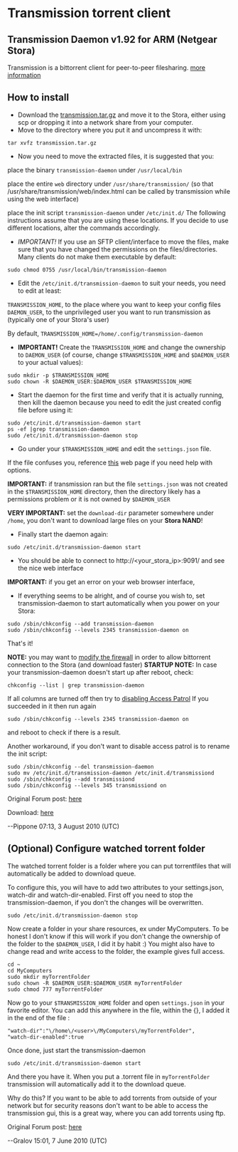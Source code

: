 # Transmission torrent client
## Transmission Daemon v1.92 for ARM (Netgear Stora)

Transmission is a bittorrent client for peer-to-peer filesharing. [more information](http://trac.transmissionbt.com/wiki/ConfigurationParameters)


## How to install

- Download the [transmission.tar.gz](http://www.openstora.com/files/displayimage.php?album=6&pid=21#top_display_media) and move it to the Stora, either using scp or dropping it into a network share from your computer.
- Move to the directory where you put it and uncompress it with:
```
tar xvfz transmission.tar.gz
```
- Now you need to move the extracted files, it is suggested that you:

place the binary `transmission-daemon` under `/usr/local/bin`

place the entire `web` directory under `/usr/share/transmission/` (so that /usr/share/transmission/web/index.html can be called by transmission while using the web interface)

place the init script `transmission-daemon` under `/etc/init.d/` The following instructions assume that you are using these locations. If you decide to use different locations, alter the commands accordingly.

- *IMPORTANT!* If you use an SFTP client/interface to move the files, make sure that you have changed the permissions on the files/directories. Many clients do not make them executable by default:
```
sudo chmod 0755 /usr/local/bin/transmission-daemon
```
- Edit the `/etc/init.d/transmission-daemon` to suit your needs, you need to edit at least:

`TRANSMISSION_HOME`, to the place where you want to keep your config files `DAEMON_USER`, to the unprivileged user you want to run transmission as (typically one of your Stora's user)

By default, `TRANSMISSION_HOME=/home/.config/transmission-daemon`

- **IMPORTANT!** Create the `TRANSMISSION_HOME` and change the ownership to `DAEMON_USER` (of course, change `$TRANSMISSION_HOME` and `$DAEMON_USER` to your actual values):
```
sudo mkdir -p $TRANSMISSION_HOME
sudo chown -R $DAEMON_USER:$DAEMON_USER $TRANSMISSION_HOME
```
- Start the daemon for the first time and verify that it is actually running, then kill the daemon because you need to edit the just created config file before using it:
```
sudo /etc/init.d/transmission-daemon start
ps -ef |grep transmission-daemon
sudo /etc/init.d/transmission-daemon stop
```
- Go under your `$TRANSMISSION_HOME` and edit the `settings.json` file.

If the file confuses you, reference [this](http://trac.transmissionbt.com/wiki/ConfigurationParameters) web page if you need help with options.

**IMPORTANT:** if transmission ran but the file `settings.json` was not created in the `$TRANSMISSION_HOME` directory, then the directory likely has a permissions problem or it is not owned by `$DAEMON_USER`

**VERY IMPORTANT:** set the `download-dir` parameter somewhere under `/home`, you don't want to download large files on your **Stora NAND**!

- Finally start the daemon again:
```
sudo /etc/init.d/transmission-daemon start
```
- You should be able to connect to http://<your_stora_ip>:9091/ and see the nice web interface

**IMPORTANT:** if you get an error on your web browser interface,

- If everything seems to be alright, and of course you wish to, set transmission-daemon to start automatically when you power on your Stora:
```
sudo /sbin/chkconfig --add transmission-daemon
sudo /sbin/chkconfig --levels 2345 transmission-daemon on
```

That's it!


**NOTE:** you may want to [modify the firewall](Modify_Stora_Firewall.md) in order to allow bittorrent connection to the Stora (and download faster)
**STARTUP NOTE:** In case your transmission-daemon doesn't start up after reboot, check:
```
chkconfig --list | grep transmission-daemon
```
If all columns are turned off then try to [disabling Access Patrol](Disabling_Access_Patrol.md) If you succeeded in it then run again
```
sudo /sbin/chkconfig --levels 2345 transmission-daemon on
```
and reboot to check if there is a result.

Another workaround, if you don't want to disable access patrol is to rename the init script:
```
sudo /sbin/chkconfig --del transmission-daemon
sudo mv /etc/init.d/transmission-daemon /etc/init.d/transmissiond
sudo /sbin/chkconfig --add transmissiond
sudo /sbin/chkconfig --levels 345 transmissiond on
```
Original Forum post: [here](http://www.openstora.com/forum/viewtopic.php?f=1&t=83)

Download: [here](http://www.openstora.com/files/displayimage.php?album=6&pid=21#top_display_media)


--Pippone 07:13, 3 August 2010 (UTC)

## (Optional) Configure watched torrent folder

The watched torrent folder is a folder where you can put torrentfiles that will automatically be added to download queue.

To configure this, you will have to add two attributes to your settings.json, watch-dir and watch-dir-enabled. First off you need to stop the transmission-daemon, if you don't the changes will be overwritten.
```
sudo /etc/init.d/transmission-daemon stop
```
Now create a folder in your share resources, ex under MyComputers. To be honest I don't know if this will work if you don't change the ownership of the folder to the `$DAEMON_USER`, I did it by habit :) You might also have to change read and write access to the folder, the example gives full access.
```
cd ~
cd MyComputers
sudo mkdir myTorrentFolder
sudo chown -R $DAEMON_USER:$DAEMON_USER myTorrentFolder
sudo chmod 777 myTorrentFolder
```
Now go to your `$TRANSMISSION_HOME` folder and open `settings.json` in your favorite editor. You can add this anywhere in the file, within the {}, I added it in the end of the file :
```
"watch-dir":"\/home\/<user>\/MyComputers\/myTorrentFolder",
"watch-dir-enabled":true
```
Once done, just start the transmission-daemon
```
sudo /etc/init.d/transmission-daemon start
```
And there you have it. When you put a .torrent file in `myTorrentFolder` transmission will automatically add it to the download queue.

Why do this? If you want to be able to add torrents from outside of your network but for security reasons don't want to be able to access the transmission gui, this is a great way, where you can add torrents using ftp.

Original Forum post: [here](http://www.openstora.com/forum/viewtopic.php?f=1&t=83)

--Gralov 15:01, 7 June 2010 (UTC) 
